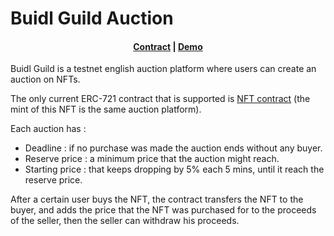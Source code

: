 # Buidl Guild Auction

<h4 align="center">
  <a href="https://sepolia.etherscan.io/address/0xc323a323d13a9fb4e9725672e217a50d20838627">Contract</a> |
  <a href="https://nextjs-kappa-six-78.vercel.app/">Demo</a>
</h4>

Buidl Guild is a testnet english auction platform where users can create an auction on NFTs.

The only current ERC-721 contract that is supported is <a href="https://sepolia.etherscan.io/address/0xb9ed4e4c4b5e9bce6c44e264a58324aed5d462ae">NFT contract</a> (the mint of this NFT is the same auction platform).

Each auction has :
- Deadline : if no purchase was made the auction ends without any buyer.
- Reserve price : a minimum price that the auction might reach.
- Starting price : that keeps dropping by 5% each 5 mins, until it reach the reserve price.

After a certain user buys the NFT, the contract transfers the NFT to the buyer, and adds the price that the NFT was purchased for to the proceeds of the seller, then the seller can withdraw his proceeds.


